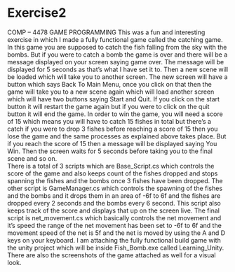 # Exercise2
COMP – 4478 GAME PROGRAMMING 
This was a fun and interesting exercise in which I made a fully functional game called the catching game. In this game you are supposed to catch the fish falling from the sky with the bombs. But if you were to catch a bomb the game is over and there will be a message displayed on your screen saying game over. The message will be displayed for 5 seconds as that’s what I have set it to. Then a new scene will be loaded which will take you to another screen. The new screen will have a button which says Back To Main Menu, once you click on that then the game will take you to a new scene again which will load another screen which will have two buttons saying Start and Quit. If you click on the start button it will restart the game again but if you were to click on the quit button it will end the game. 
In order to win the game, you will need a score of 15 which means you will have to catch 15 fishes in total but there’s a catch if you were to drop 3 fishes before reaching a score of 15 then you lose the game and the same processes as explained above takes place. But if you reach the score of 15 then a message will be displayed saying You Win. Then the screen waits for 5 seconds before taking you to the final scene and so on.  
There is a total of 3 scripts which are Base_Script.cs which controls the score of the game and also keeps count of the fishes dropped and stops spanning the fishes and the bombs once 3 fishes have been dropped. The other script is GameManager.cs which controls the spawning of the fishes and the bombs and it drops them in an area of -6f to 6f and the fishes are dropped every 2 seconds and the bombs every 6 second. This script also keeps track of the score and displays that up on the screen live. The final script is net_movement.cs which basically controls the net movement and it’s speed the range of the net movement has been set to -6f to 6f and the movement speed of the net is 5f and the net is moved by using the A and D keys on your keyboard. I am attaching the fully functional build game with the unity project which will be inside Fish_Bomb.exe called Learning_Unity. There are also the screenshots of the game attached as well for a visual look. 
